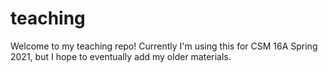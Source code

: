 # teaching

Welcome to my teaching repo! Currently I'm using this for CSM 16A Spring 2021, but I hope to eventually add my older materials.